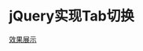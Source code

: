 # jQuery实现Tab切换

[效果展示](https://zaishuiyixia.github.io/JavaScript/jQuery/jQuery%E5%AE%9E%E7%8E%B0Tab%E5%88%87%E6%8D%A2/index.html)

